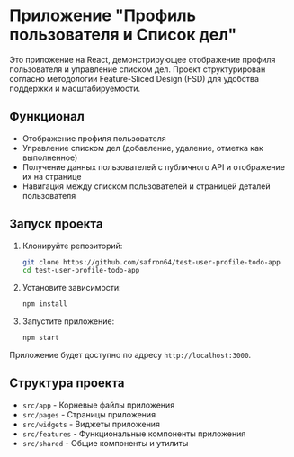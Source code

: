# Приложение "Профиль пользователя и Список дел"

Это приложение на React, демонстрирующее отображение профиля пользователя и управление списком дел. Проект структурирован согласно методологии Feature-Sliced Design (FSD) для удобства поддержки и масштабируемости.

## Функционал

- Отображение профиля пользователя
- Управление списком дел (добавление, удаление, отметка как выполненное)
- Получение данных пользователей с публичного API и отображение их на странице
- Навигация между списком пользователей и страницей деталей пользователя

## Запуск проекта

1. Клонируйте репозиторий:
    ```bash
    git clone https://github.com/safron64/test-user-profile-todo-app
    cd test-user-profile-todo-app
    ```

2. Установите зависимости:
    ```bash
    npm install
    ```

3. Запустите приложение:
    ```bash
    npm start
    ```

Приложение будет доступно по адресу `http://localhost:3000`.

## Структура проекта

- `src/app` - Корневые файлы приложения
- `src/pages` - Страницы приложения
- `src/widgets` - Виджеты приложения
- `src/features` - Функциональные компоненты приложения
- `src/shared` - Общие компоненты и утилиты
